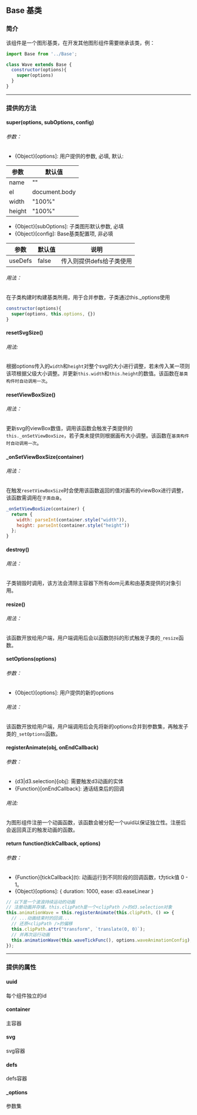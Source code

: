 ## Base 基类

### 简介
该组件是一个图形基类，在开发其他图形组件需要继承该类，例：

```js
import Base from '../Base';

class Wave extends Base {
  constructor(options){
    super(options)
  }
}
```

---

### 提供的方法
#### super(options, subOptions, config)
###### 参数：

- {Object}[options]: 用户提供的参数, 必填, 默认:

|参数|默认值|
|---|---|
|name|""|
|el|document.body|
|width|"100%"|
|height|"100%"|

- {Object}[subOptions]: 子类图形默认参数, 必填
- {Object}[config]: Base基类配置项, 非必填

|参数|默认值|说明|
|---|---|---|
|useDefs|false|传入则提供defs给子类使用|

###### 用法：
在子类构建时构建基类所用，用于合并参数，子类通过this._options使用

```js
constructor(options){
  super(options, this.options, {})
}
```


#### resetSvgSize()
###### 用法: 
根据options传入的`width`和`height`对整个svg的大小进行调整，若未传入某一项则该项根据父级大小调整。并更新`this.width`和`this.height`的数值。该函数在`基类构件时自动调用一次`。


#### resetViewBoxSize()
###### 用法：
更新svg的viewBox数值，调用该函数会触发子类提供的`this._onSetViewBoxSize`，若子类未提供则根据画布大小调整。该函数在`基类构件时自动调用一次`。


#### _onSetViewBoxSize(container)
###### 用法：
在触发`resetViewBoxSize`时会使用该函数返回的值对画布的viewBox进行调整，该函数需调用在`子类自身`。

```js
_onSetViewBoxSize(container) {
  return {
    width: parseInt(container.style("width")),
    height: parseInt(container.style("height"))
  };
}
```


#### destroy()
###### 用法：
子类销毁时调用，该方法会清除主容器下所有dom元素和由基类提供的对象引用。


#### resize()
###### 用法：
该函数开放给用户端，用户端调用后会以函数防抖的形式触发子类的`_resize`函数。


#### setOptions(options)
###### 参数：
- {Object}[options]: 用户提供的新的options

###### 用法：
该函数开放给用户端，用户端调用后会先将新的options合并到参数集，再触发子类的`_setOptions`函数。


#### registerAnimate(obj, onEndCallback)
###### 参数：
- {d3|d3.selection}[obj]: 需要触发d3动画的实体
- {Function}[onEndCallback]: 通话结束后的回调

###### 用法:
为图形组件注册一个动画函数，该函数会被分配一个uuid以保证独立性。注册后会返回真正的触发动画的函数。
#### return function(tickCallback, options)
###### 参数：
- {Function}[tickCallback]\(t): 动画运行到不同阶段的回调函数，t为tick值 0 - 1。
- {Object}[options]: { duration: 1000, ease: d3.easeLinear }

```js
// 以下是一个波浪持续运动的动画
// 注册动画并存储，this.clipPath是一个<clipPath />的d3.selection对象
this.animationWave = this.registerAnimate(this.clipPath, () => {
  // ...动画结束时的回调...
  // 还原<clipPath />的偏移
  this.clipPath.attr("transform", `translate(0, 0)`);
  // 并再次运行动画
  this.animationWave(this.waveTickFunc(), options.waveAnimationConfig);
});
```

---

### 提供的属性
#### uuid
每个组件独立的id

#### container
主容器

#### svg
svg容器

#### defs
defs容器

#### _options
参数集